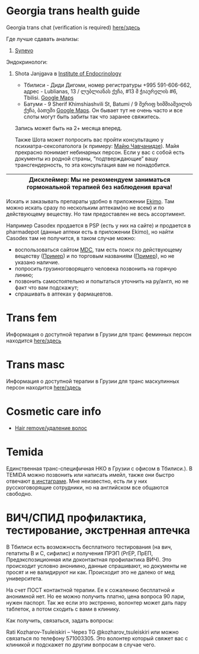 # Georgia trans health guide

Georgia trans chat (verification is required) [here/здесь](https://t.me/+GcO1KDtSkCYwY2Ey)

Где лучше сдавать анализы:

1. [Synevo](https://synevo.ge/)

Эндокринологи:

1. Shota Janjgava в [Institute of Endocrinology](https://www.facebook.com/endocrinology.ge/)

   - Тбилиси - Диди Дигоми, номер регистратуры +995 591-606-662, адрес - Lublianas, 13 /
     ლუბლიანას ქუჩა, #13 მ ჭიაურელის #6, Tbilisi.
     [Google Maps](https://www.google.com/maps/place/%E1%83%94%E1%83%9C%E1%83%93%E1%83%9D%E1%83%99%E1%83%A0%E1%83%98%E1%83%9C%E1%83%9D%E1%83%9A%E1%83%9D%E1%83%92%E1%83%98%E1%83%98%E1%83%A1+%E1%83%94%E1%83%A0%E1%83%9D%E1%83%95%E1%83%9C%E1%83%A3%E1%83%9A%E1%83%98+%E1%83%98%E1%83%9C%E1%83%A1%E1%83%A2%E1%83%98%E1%83%A2%E1%83%A3%E1%83%A2%E1%83%98/@41.7725462,44.7727772,16.25z/data=!4m6!3m5!1s0x40446d926b625555:0x56883baa3716f879!8m2!3d41.7728243!4d44.7765744!16s%2Fg%2F11h84zxj9s)
   - Батуми - 9 Sherif Khimshiashvili St, Batumi / 9 შერიფ ხიმშიაშვილის ქუჩა, ბათუმი [Google Maps](https://www.google.com/maps/place/%E1%83%94%E1%83%9C%E1%83%93%E1%83%9D%E1%83%99%E1%83%A0%E1%83%98%E1%83%9C%E1%83%9D%E1%83%9A%E1%83%9D%E1%83%92%E1%83%98%E1%83%98%E1%83%A1+%E1%83%94%E1%83%A0%E1%83%9D%E1%83%95%E1%83%9C%E1%83%A3%E1%83%9A%E1%83%98+%E1%83%98%E1%83%9C%E1%83%A1%E1%83%A2%E1%83%98%E1%83%A2%E1%83%A3%E1%83%A2%E1%83%98/@41.6440128,41.6173047,18.5z/data=!4m6!3m5!1s0x406786723ed42555:0x810a280331ec9afe!8m2!3d41.6439344!4d41.6177412!16s%2Fg%2F11dxdkndzz).
     Он бывает тут не очень часто и все слоты могут быть забиты так что заранее свяжитесь.

   Запись может быть на 2+ месяца вперед.

   Также Шота может попросить вас пройти консультацию у психиатра-сексопатолога
   (к примеру: [Майю Чавчанидзе](https://www.facebook.com/maia.tchavtchanidze)). Майя прекрасно понимает небинарных персон.
   Если у вас с собой есть документы из родной страны, “подтверждающие” вашу трансгендерность, то эта консультация
   вам не понадобится.

| Дисклеймер: Мы не рекомендуем заниматься гормональной терапией без наблюдения врача! |
| ------------------------------------------------------------------------------------ |

Искать и заказывать препараты удобно в приложении [Ekimo](https://ekimo.ge/).
Там можно искать сразу по нескольким аптекам(но не всем) и по действующему веществу.
Но там предоставлен не весь ассортимент.

Например Casodex продается в PSP (есть у них на сайте) и продается в
pharmadepot (данные аптеки есть в приложении Ekimo), но найти Casodex там не
получится, в таком случае можно:

- воспользоваться сайтом [MDC](https://mdc.ge/), там есть поиск по действующему веществу ([Пример](https://mdc.ge/ingredient/315/estradiol)) и по торговым названиям ([Пример](https://mdc.ge/medications?searchTerm=estrofem)), но не указано наличие.
- попросить грузиноговорящего человека позвонить на горячую линию;
- позвонить самостоятельно и попытаться уточнить на ру/англ, но не факт что вам
  подскажут;
- спрашивать в аптеках у фармацевтов.

# Trans fem

Информация о доступной терапии в Грузии для транс феминных персон находится
[here/здесь](transfem.md)

# Trans masc

Информация о доступной терапии в Грузии для транс маскулинных персон находится
[here/здесь](transmasc.md)

# Cosmetic care info

- [Hair remove/удаление волос](hair_remove.md)

# Temida

Единственная транс-специфичная НКО в Грузии с офисом в Тбилиси.). В TEMIDA можно позвонить или написать имейл,
также они быстро отвечают [в инстаграме](https://www.instagram.com/temidainsta/). Мне неизвестно, есть ли у них
русскоговорящие сотрудники, но на английском все общаются свободно.

# ВИЧ/СПИД профилактика, тестирование, экстренная аптечка

В Тбилиси есть возможность бесплатного тестирования (на вич, гепатиты В и С, сифилис) и получения ПРЭП (PrEP, ПрЕП, Предэкспозиционная или доконтактная профилактика ВИЧ). Это происходит условно анонимно, данные спрашивают, но документы не просят и не валидируют ни как. Происходит это не далеко от мед университета.

На счет ПОСТ контактной терапии. Ее к сожалению бесплатной и анонимной нет.
Но ее можно получить платно, цена вопроса 90 лари, нужен паспорт. Так же если это экстренно, волонтер может дать пару таблеток, а потом сходить с вами в клинику.

Как получить, связаться, задать вопросы:

Rati Kozharov-Tsuleiskiri –
Через TG @kozharov_tsuleiskiri или можно связаться по телефону 571003305. Это волонтер который свяжет вас с клиникой и подскажет по другим вопросам в случае чего.
